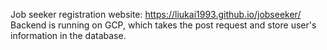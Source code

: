 Job seeker registration website: https://liukai1993.github.io/jobseeker/
Backend is running on GCP, which takes the post request and store user's information in the database.
